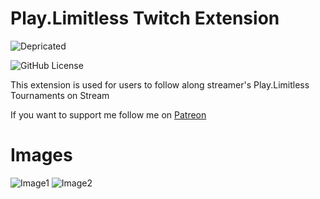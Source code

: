 # Play.Limitless Twitch Extension
![Depricated](https://img.shields.io/badge/DEPRICATED-red)

![GitHub License](https://img.shields.io/github/license/Dillonzer/cardbuddy) 

This extension is used for users to follow along streamer's Play.Limitless Tournaments on Stream

If you want to support me follow me on [Patreon](https://www.patreon.com/bePatron?u=34112337)

# Images
![Image1](https://pkmn-tcg-api-images.sfo2.cdn.digitaloceanspaces.com/!Logos/PLTCG_OnTwitchScreenshot__MatchInformation.png)
![Image2](https://pkmn-tcg-api-images.sfo2.cdn.digitaloceanspaces.com/!Logos/PLTCG_OnTwitchScreenshot__MatchInformation.png)
